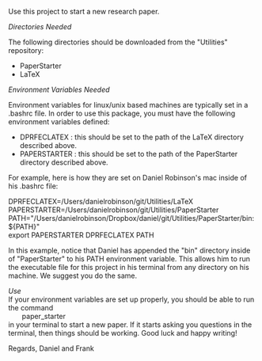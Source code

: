 Use this project to start a new research paper.  

*Directories Needed*  

The following directories should be downloaded from the "Utilities" repository:
- PaperStarter  
- LaTeX  

*Environment Variables Needed*  

Environment variables for linux/unix based machines are typically set in a .bashrc file.
In order to use this package, you must have the following environment variables defined:  
   - DPRFECLATEX  : this should be set to the path of the LaTeX directory described above.
   - PAPERSTARTER : this should be set to the path of the PaperStarter directory described above.

For example, here is how they are set on Daniel Robinson's mac inside of his .bashrc file:

   DPRFECLATEX=/Users/danielrobinson/git/Utilities/LaTeX  
   PAPERSTARTER=/Users/danielrobinson/git/Utilities/PaperStarter  
   PATH="/Users/danielrobinson/Dropbox/daniel/git/Utilities/PaperStarter/bin:${PATH}"  
   export PAPERSTARTER DPRFECLATEX PATH  

In this example, notice that Daniel has appended the "bin" directory inside of "PaperStarter"
to his PATH environment variable.  This allows him to run the executable file for this 
project in his terminal from any directory on his machine.  We suggest you do the same.

*Use*  
If your environment variables are set up properly, you should be able to run the command  
&nbsp;&nbsp;&nbsp;&nbsp;&nbsp;&nbsp; paper_starter  
in your terminal to start a new paper. If it starts asking you questions in the terminal,
then things should be working.  Good luck and happy writing!

Regards, 
Daniel and Frank
